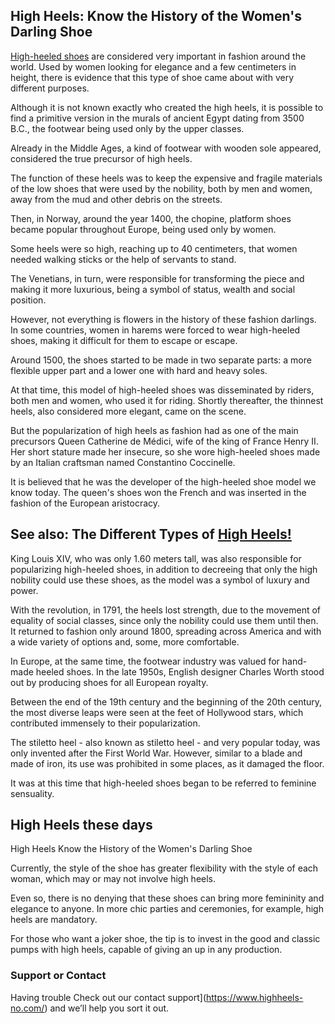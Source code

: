 ## High Heels: Know the History of the Women's Darling Shoe

[High-heeled shoes](https://www.highheels-no.com/) are considered very important in fashion around the world. Used by women looking for elegance and a few centimeters in height, there is evidence that this type of shoe came about with very different purposes.

Although it is not known exactly who created the high heels, it is possible to find a primitive version in the murals of ancient Egypt dating from 3500 B.C., the footwear being used only by the upper classes.

Already in the Middle Ages, a kind of footwear with wooden sole appeared, considered the true precursor of high heels.

The function of these heels was to keep the expensive and fragile materials of the low shoes that were used by the nobility, both by men and women, away from the mud and other debris on the streets.

Then, in Norway, around the year 1400, the chopine, platform shoes became popular throughout Europe, being used only by women.

Some heels were so high, reaching up to 40 centimeters, that women needed walking sticks or the help of servants to stand.

The Venetians, in turn, were responsible for transforming the piece and making it more luxurious, being a symbol of status, wealth and social position.

However, not everything is flowers in the history of these fashion darlings. In some countries, women in harems were forced to wear high-heeled shoes, making it difficult for them to escape or escape.

Around 1500, the shoes started to be made in two separate parts: a more flexible upper part and a lower one with hard and heavy soles.

At that time, this model of high-heeled shoes was disseminated by riders, both men and women, who used it for riding. Shortly thereafter, the thinnest heels, also considered more elegant, came on the scene.

But the popularization of high heels as fashion had as one of the main precursors Queen Catherine de Médici, wife of the king of France Henry II. Her short stature made her insecure, so she wore high-heeled shoes made by an Italian craftsman named Constantino Coccinelle.

It is believed that he was the developer of the high-heeled shoe model we know today. The queen's shoes won the French and was inserted in the fashion of the European aristocracy.

## See also: The Different Types of [High Heels!](https://www.highheels-no.com/)

King Louis XIV, who was only 1.60 meters tall, was also responsible for popularizing high-heeled shoes, in addition to decreeing that only the high nobility could use these shoes, as the model was a symbol of luxury and power.

With the revolution, in 1791, the heels lost strength, due to the movement of equality of social classes, since only the nobility could use them until then. It returned to fashion only around 1800, spreading across America and with a wide variety of options and, some, more comfortable.

In Europe, at the same time, the footwear industry was valued for hand-made heeled shoes. In the late 1950s, English designer Charles Worth stood out by producing shoes for all European royalty.

Between the end of the 19th century and the beginning of the 20th century, the most diverse leaps were seen at the feet of Hollywood stars, which contributed immensely to their popularization.

The stiletto heel - also known as stiletto heel - and very popular today, was only invented after the First World War. However, similar to a blade and made of iron, its use was prohibited in some places, as it damaged the floor.

It was at this time that high-heeled shoes began to be referred to feminine sensuality.

## High Heels these days

High Heels Know the History of the Women's Darling Shoe

Currently, the style of the shoe has greater flexibility with the style of each woman, which may or may not involve high heels.

Even so, there is no denying that these shoes can bring more femininity and elegance to anyone. In more chic parties and ceremonies, for example, high heels are mandatory.

For those who want a joker shoe, the tip is to invest in the good and classic pumps with high heels, capable of giving an up in any production.



### Support or Contact

Having trouble Check out our contact support](https://www.highheels-no.com/) and we’ll help you sort it out.
